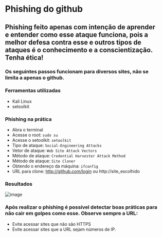 # Phishing do github

## Phishing feito apenas com intenção de aprender e entender como esse ataque funciona, pois a melhor defesa contra esse e outros tipos de ataques é o conhecimento e a conscientização. Tenha ética!
### Os seguintes passos funcionam para diversos sites, não se limita a apenas o github.

### Ferramentas utilizadas

- Kali Linux
- setoolkit

### Phishing na prática

- Abra o terminal
- Acesse o root: ``` sudo su ```
- Acesse o setoolkit: ``` setoolkit ```
- Tipo de ataque: ``` Social-Engineering Attacks ```
- Vetor de ataque: ``` Web Site Attack Vectors ```
- Método de ataque: ```Credential Harvester Attack Method ```
- Método de ataque: ``` Site Cloner ```
- Obtendo o endereço da máquina: ``` ifconfig ```
- URL para clone: http://github.com/login ou http://site_escolhido

### Resultados
![image](https://github.com/rogerio-pio/phishing-setoolkit/assets/108849824/c24509c2-d820-43d0-9105-aed76065f098)

### Após realizar o phishing é possível detectar boas práticas para não cair em golpes como esse. Observe sempre a URL:
 - Evite acessar sites que não são HTTPS
 - Evite acessar sites que a URL sejam números de IP.
